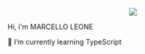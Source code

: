 
<p align='center'>

  <a href="https://www.linkedin.com/in/marcelloleone975">
    <img src="https://img.shields.io/badge/linkedin-%230077B5.svg?&style=for-the-badge&logo=linkedin&logoColor=white" />
  </a>

<p> Hi, i'm MARCELLO LEONE</p>

 🌱 I’m currently learning TypeScript
</p>
